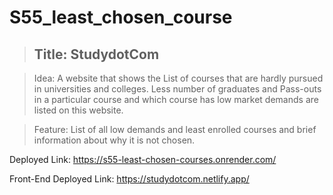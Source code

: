 # S55_least_chosen_course

>## Title: StudydotCom

>Idea: A website that shows the List of courses that are hardly pursued in universities and colleges. Less number of graduates and Pass-outs in a particular course and which course has low market demands are listed on this website.

>Feature: List of all low demands and least enrolled courses and brief information about why it is not chosen.

Deployed Link: https://s55-least-chosen-courses.onrender.com/

Front-End Deployed Link: https://studydotcom.netlify.app/
